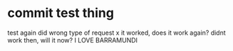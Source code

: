 # commit test thing
test
again
did wrong type of request
x
it worked, does it work again?
didnt work then, will it now?
I LOVE BARRAMUNDI
